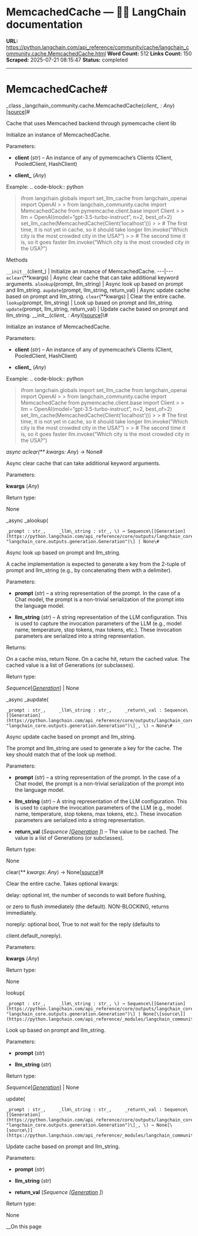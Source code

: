 # MemcachedCache — 🦜🔗 LangChain  documentation

**URL:** https://python.langchain.com/api_reference/community/cache/langchain_community.cache.MemcachedCache.html
**Word Count:** 512
**Links Count:** 150
**Scraped:** 2025-07-21 08:15:47
**Status:** completed

---

# MemcachedCache\#

_class _langchain\_community.cache.MemcachedCache\(_client\_ : Any_\)[\[source\]](https://python.langchain.com/api_reference/_modules/langchain_community/cache.html#MemcachedCache)\#     

Cache that uses Memcached backend through pymemcache client lib

Initialize an instance of MemcachedCache.

Parameters:     

  * **client** \(_str_\) – An instance of any of pymemcache’s Clients \(Client, PooledClient, HashClient\)

  * **client\_** \(_Any_\)

Example: .. code-block:: python

> ifrom langchain.globals import set\_llm\_cache from langchain\_openai import OpenAI >  > from langchain\_community.cache import MemcachedCache from pymemcache.client.base import Client >  > llm = OpenAI\(model=”gpt-3.5-turbo-instruct”, n=2, best\_of=2\) set\_llm\_cache\(MemcachedCache\(Client\(‘localhost’\)\)\) >  > \# The first time, it is not yet in cache, so it should take longer llm.invoke\(“Which city is the most crowded city in the USA?”\) >  > \# The second time it is, so it goes faster llm.invoke\(“Which city is the most crowded city in the USA?”\)

Methods

`__init__`\(client\_\) | Initialize an instance of MemcachedCache.   ---|---   `aclear`\(\*\*kwargs\) | Async clear cache that can take additional keyword arguments.   `alookup`\(prompt, llm\_string\) | Async look up based on prompt and llm\_string.   `aupdate`\(prompt, llm\_string, return\_val\) | Async update cache based on prompt and llm\_string.   `clear`\(\*\*kwargs\) | Clear the entire cache.   `lookup`\(prompt, llm\_string\) | Look up based on prompt and llm\_string.   `update`\(prompt, llm\_string, return\_val\) | Update cache based on prompt and llm\_string.      \_\_init\_\_\(_client\_ : Any_\)[\[source\]](https://python.langchain.com/api_reference/_modules/langchain_community/cache.html#MemcachedCache.__init__)\#     

Initialize an instance of MemcachedCache.

Parameters:     

  * **client** \(_str_\) – An instance of any of pymemcache’s Clients \(Client, PooledClient, HashClient\)

  * **client\_** \(_Any_\)

Example: .. code-block:: python

> ifrom langchain.globals import set\_llm\_cache from langchain\_openai import OpenAI >  > from langchain\_community.cache import MemcachedCache from pymemcache.client.base import Client >  > llm = OpenAI\(model=”gpt-3.5-turbo-instruct”, n=2, best\_of=2\) set\_llm\_cache\(MemcachedCache\(Client\(‘localhost’\)\)\) >  > \# The first time, it is not yet in cache, so it should take longer llm.invoke\(“Which city is the most crowded city in the USA?”\) >  > \# The second time it is, so it goes faster llm.invoke\(“Which city is the most crowded city in the USA?”\)

_async _aclear\(_\*\* kwargs: Any_\) → None\#     

Async clear cache that can take additional keyword arguments.

Parameters:     

**kwargs** \(_Any_\)

Return type:     

None

_async _alookup\(

    _prompt : str_,     _llm\_string : str_, \) → Sequence\[[Generation](https://python.langchain.com/api_reference/core/outputs/langchain_core.outputs.generation.Generation.html#langchain_core.outputs.generation.Generation "langchain_core.outputs.generation.Generation")\] | None\#     

Async look up based on prompt and llm\_string.

A cache implementation is expected to generate a key from the 2-tuple of prompt and llm\_string \(e.g., by concatenating them with a delimiter\).

Parameters:     

  * **prompt** \(_str_\) – a string representation of the prompt. In the case of a Chat model, the prompt is a non-trivial serialization of the prompt into the language model.

  * **llm\_string** \(_str_\) – A string representation of the LLM configuration. This is used to capture the invocation parameters of the LLM \(e.g., model name, temperature, stop tokens, max tokens, etc.\). These invocation parameters are serialized into a string representation.

Returns:     

On a cache miss, return None. On a cache hit, return the cached value. The cached value is a list of Generations \(or subclasses\).

Return type:     

_Sequence_\[[_Generation_](https://python.langchain.com/api_reference/core/outputs/langchain_core.outputs.generation.Generation.html#langchain_core.outputs.generation.Generation "langchain_core.outputs.generation.Generation")\] | None

_async _aupdate\(

    _prompt : str_,     _llm\_string : str_,     _return\_val : Sequence\[[Generation](https://python.langchain.com/api_reference/core/outputs/langchain_core.outputs.generation.Generation.html#langchain_core.outputs.generation.Generation "langchain_core.outputs.generation.Generation")\]_, \) → None\#     

Async update cache based on prompt and llm\_string.

The prompt and llm\_string are used to generate a key for the cache. The key should match that of the look up method.

Parameters:     

  * **prompt** \(_str_\) – a string representation of the prompt. In the case of a Chat model, the prompt is a non-trivial serialization of the prompt into the language model.

  * **llm\_string** \(_str_\) – A string representation of the LLM configuration. This is used to capture the invocation parameters of the LLM \(e.g., model name, temperature, stop tokens, max tokens, etc.\). These invocation parameters are serialized into a string representation.

  * **return\_val** \(_Sequence_ _\[_[_Generation_](https://python.langchain.com/api_reference/core/outputs/langchain_core.outputs.generation.Generation.html#langchain_core.outputs.generation.Generation "langchain_core.outputs.generation.Generation") _\]_\) – The value to be cached. The value is a list of Generations \(or subclasses\).

Return type:     

None

clear\(_\*\* kwargs: Any_\) → None[\[source\]](https://python.langchain.com/api_reference/_modules/langchain_community/cache.html#MemcachedCache.clear)\#     

Clear the entire cache. Takes optional kwargs:

delay: optional int, the number of seconds to wait before flushing,     

or zero to flush immediately \(the default\). NON-BLOCKING, returns immediately.

noreply: optional bool, True to not wait for the reply \(defaults to     

client.default\_noreply\).

Parameters:     

**kwargs** \(_Any_\)

Return type:     

None

lookup\(

    _prompt : str_,     _llm\_string : str_, \) → Sequence\[[Generation](https://python.langchain.com/api_reference/core/outputs/langchain_core.outputs.generation.Generation.html#langchain_core.outputs.generation.Generation "langchain_core.outputs.generation.Generation")\] | None[\[source\]](https://python.langchain.com/api_reference/_modules/langchain_community/cache.html#MemcachedCache.lookup)\#     

Look up based on prompt and llm\_string.

Parameters:     

  * **prompt** \(_str_\)

  * **llm\_string** \(_str_\)

Return type:     

_Sequence_\[[_Generation_](https://python.langchain.com/api_reference/core/outputs/langchain_core.outputs.generation.Generation.html#langchain_core.outputs.generation.Generation "langchain_core.outputs.generation.Generation")\] | None

update\(

    _prompt : str_,     _llm\_string : str_,     _return\_val : Sequence\[[Generation](https://python.langchain.com/api_reference/core/outputs/langchain_core.outputs.generation.Generation.html#langchain_core.outputs.generation.Generation "langchain_core.outputs.generation.Generation")\]_, \) → None[\[source\]](https://python.langchain.com/api_reference/_modules/langchain_community/cache.html#MemcachedCache.update)\#     

Update cache based on prompt and llm\_string.

Parameters:     

  * **prompt** \(_str_\)

  * **llm\_string** \(_str_\)

  * **return\_val** \(_Sequence_ _\[_[_Generation_](https://python.langchain.com/api_reference/core/outputs/langchain_core.outputs.generation.Generation.html#langchain_core.outputs.generation.Generation "langchain_core.outputs.generation.Generation") _\]_\)

Return type:     

None

__On this page